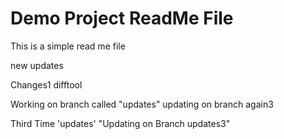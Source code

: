 # Demo Project ReadMe File

This is a simple read me file

new updates

Changes1 difftool

Working on branch called "updates" updating on branch again3

Third Time 'updates' "Updating on Branch updates3"